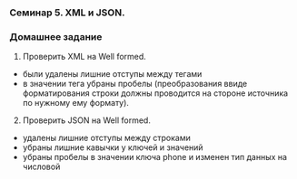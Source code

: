 ### Семинар 5. XML и JSON.
### Домашнее задание
1. Проверить XML на Well formed.
- были удалены лишние отступы между тегами
- в значении тега <phone> убраны пробелы (преобразования ввиде форматирования строки должны проводится на стороне источника по нужному ему формату).
2. Проверить JSON на Well formed.
- удалены лишние отступы между строками
- убраны лишние кавычки у ключей и значений
- убраны пробелы в значении ключа phone и изменен тип данных на числовой
